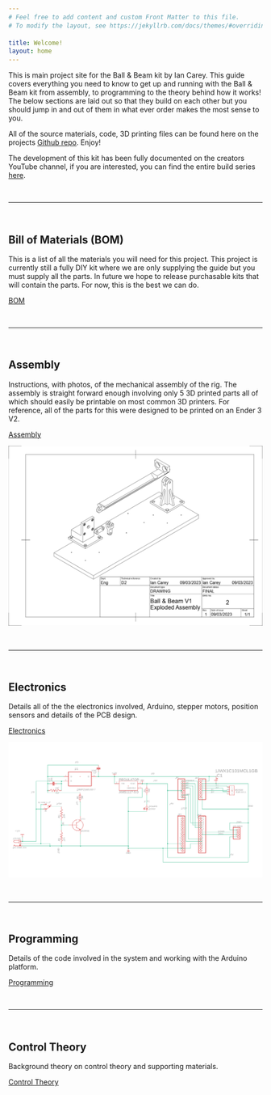 ```yaml
---
# Feel free to add content and custom Front Matter to this file.
# To modify the layout, see https://jekyllrb.com/docs/themes/#overriding-theme-defaults

title: Welcome!
layout: home
---
```



This is main project site for the Ball & Beam kit by Ian Carey. This guide covers everything you need to know to get up and running with the Ball & Beam kit from assembly, to programming to the theory behind how it works! The below sections are laid out so that they build on each other but you should jump in and out of them in what ever order makes the most sense to you.

All of the source materials, code, 3D printing files can be found here on the projects [Github repo](https://github.com/careyi3/balance_beam_kit). Enjoy!

The development of this kit has been fully documented on the creators YouTube channel, if you are interested, you can find the entire build series [here](https://www.youtube.com/playlist?list=PLMqshdJjWZdnB4wa5L2HWYxcJ6pagYxFq).

&nbsp;

---

&nbsp;

## Bill of Materials (BOM)

This is a list of all the materials you will need for this project. This project is currently still a fully DIY kit where we are only supplying the guide but you must supply all the parts. In future we hope to release purchasable kits that will contain the parts. For now, this is the best we can do.

[BOM](./bom)

&nbsp;

---

&nbsp;

## Assembly

Instructions, with photos, of the mechanical assembly of the rig. The assembly is straight forward enough involving only 5 3D printed parts all of which should easily be printable on most common 3D printers. For reference, all of the parts for this were designed to be printed on an Ender 3 V2.

[Assembly](./assembly)

![assembly_exploded_view](./images/assembly/assembly_exploded_view.png)

&nbsp;

---

&nbsp;

## Electronics

Details all of the the electronics involved, Arduino, stepper motors, position sensors and details of the PCB design.

[Electronics](./electronics)

![main board schematic](./images/main_board_schematic.png)

&nbsp;

---

&nbsp;

## Programming

Details of the code involved in the system and working with the Arduino platform.

[Programming](./programming)

&nbsp;

---

&nbsp;

## Control Theory

Background theory on control theory and supporting materials.

[Control Theory](./control_theory)
